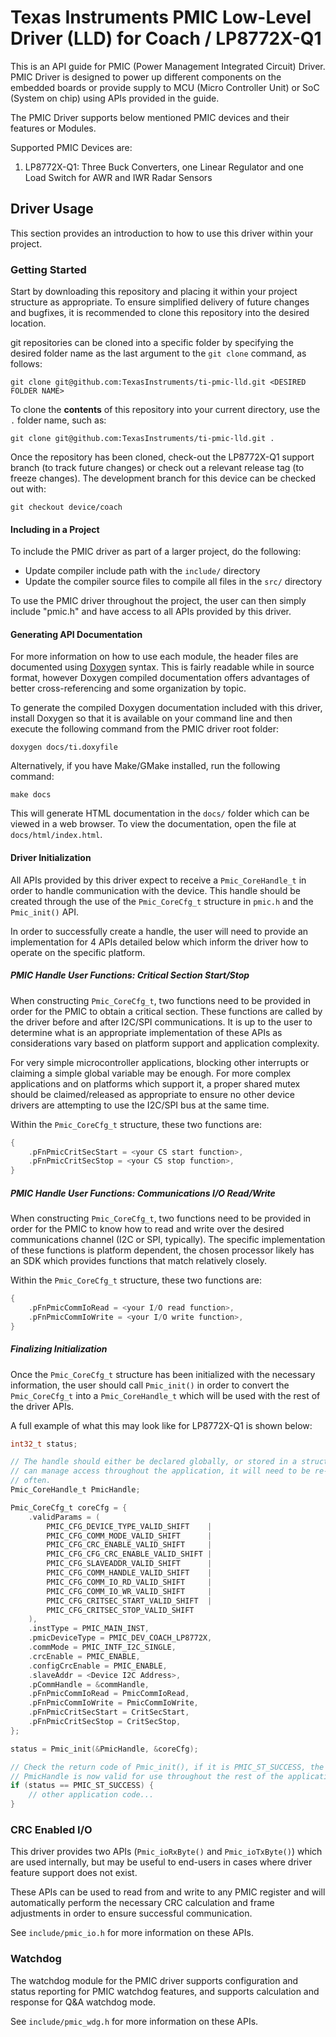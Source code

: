# Texas Instruments PMIC Low-Level Driver (LLD) for Coach / LP8772X-Q1

This is an API guide for PMIC (Power Management Integrated Circuit) Driver. PMIC
Driver is designed to power up different components on the embedded boards or
provide supply to MCU (Micro Controller Unit) or SoC (System on chip) using
APIs provided in the guide.

The PMIC Driver supports below mentioned PMIC devices and their features or
Modules.

Supported PMIC Devices are:

1. LP8772X-Q1: Three Buck Converters, one Linear Regulator and one Load Switch
   for AWR and IWR Radar Sensors

## Driver Usage

This section provides an introduction to how to use this driver within your project.

### Getting Started

Start by downloading this repository and placing it within your project
structure as appropriate. To ensure simplified delivery of future changes and
bugfixes, it is recommended to clone this repository into the desired location.

git repositories can be cloned into a specific folder by specifying the desired
folder name as the last argument to the `git clone` command, as follows:

    git clone git@github.com:TexasInstruments/ti-pmic-lld.git <DESIRED FOLDER NAME>

To clone the **contents** of this repository into your current directory, use
the `.` folder name, such as:

    git clone git@github.com:TexasInstruments/ti-pmic-lld.git .

Once the repository has been cloned, check-out the LP8772X-Q1 support branch
(to track future changes) or check out a relevant release tag (to freeze
changes). The development branch for this device can be checked out with:

    git checkout device/coach

#### Including in a Project

To include the PMIC driver as part of a larger project, do the following:

- Update compiler include path with the `include/` directory
- Update the compiler source files to compile all files in the `src/` directory

To use the PMIC driver throughout the project, the user can then simply include
"pmic.h" and have access to all APIs provided by this driver.

#### Generating API Documentation

For more information on how to use each module, the header files are documented
using [Doxygen](https://www.doxygen.nl) syntax. This is fairly readable while
in source format, however Doxygen compiled documentation offers advantages of
better cross-referencing and some organization by topic.

To generate the compiled Doxygen documentation included with this driver,
install Doxygen so that it is available on your command line and then execute
the following command from the PMIC driver root folder:

    doxygen docs/ti.doxyfile

Alternatively, if you have Make/GMake installed, run the following command:

    make docs

This will generate HTML documentation in the `docs/` folder which can be viewed
in a web browser. To view the documentation, open the file at
`docs/html/index.html`.

#### Driver Initialization

All APIs provided by this driver expect to receive a `Pmic_CoreHandle_t` in
order to handle communication with the device. This handle should be created
through the use of the `Pmic_CoreCfg_t` structure in `pmic.h` and the
`Pmic_init()` API.

In order to successfully create a handle, the user will need to provide an
implementation for 4 APIs detailed below which inform the driver how to
operate on the specific platform.

##### PMIC Handle User Functions: Critical Section Start/Stop

When constructing `Pmic_CoreCfg_t`, two functions need to be provided in order
for the PMIC to obtain a critical section. These functions are called by the
driver before and after I2C/SPI communications. It is up to the user to
determine what is an appropriate implementation of these APIs as considerations
vary based on platform support and application complexity.

For very simple microcontroller applications, blocking other interrupts or
claiming a simple global variable may be enough. For more complex applications
and on platforms which support it, a proper shared mutex should be
claimed/released as appropriate to ensure no other device drivers are
attempting to use the I2C/SPI bus at the same time.

Within the `Pmic_CoreCfg_t` structure, these two functions are:

```c
{
    .pFnPmicCritSecStart = <your CS start function>,
    .pFnPmicCritSecStop = <your CS stop function>,
}
```

##### PMIC Handle User Functions: Communications I/O Read/Write

When constructing `Pmic_CoreCfg_t`, two functions need to be provided in order
for the PMIC to know how to read and write over the desired communications
channel (I2C or SPI, typically). The specific implementation of these functions
is platform dependent, the chosen processor likely has an SDK which provides
functions that match relatively closely.

Within the `Pmic_CoreCfg_t` structure, these two functions are:

```c
{
    .pFnPmicCommIoRead = <your I/O read function>,
    .pFnPmicCommIoWrite = <your I/O write function>,
}
```

##### Finalizing Initialization

Once the `Pmic_CoreCfg_t` structure has been initialized with the necessary
information, the user should call `Pmic_init()` in order to convert the
`Pmic_CoreCfg_t` into a `Pmic_CoreHandle_t` which will be used with the rest of
the driver APIs.

A full example of what this may look like for LP8772X-Q1 is shown below:

```c
int32_t status;

// The handle should either be declared globally, or stored in a structure that
// can manage access throughout the application, it will need to be re-used
// often.
Pmic_CoreHandle_t PmicHandle;

Pmic_CoreCfg_t coreCfg = {
    .validParams = (
        PMIC_CFG_DEVICE_TYPE_VALID_SHIFT    |
        PMIC_CFG_COMM_MODE_VALID_SHIFT      |
        PMIC_CFG_CRC_ENABLE_VALID_SHIFT     |
        PMIC_CFG_CFG_CRC_ENABLE_VALID_SHIFT |
        PMIC_CFG_SLAVEADDR_VALID_SHIFT      |
        PMIC_CFG_COMM_HANDLE_VALID_SHIFT    |
        PMIC_CFG_COMM_IO_RD_VALID_SHIFT     |
        PMIC_CFG_COMM_IO_WR_VALID_SHIFT     |
        PMIC_CFG_CRITSEC_START_VALID_SHIFT  |
        PMIC_CFG_CRITSEC_STOP_VALID_SHIFT
    ),
    .instType = PMIC_MAIN_INST,
    .pmicDeviceType = PMIC_DEV_COACH_LP8772X,
    .commMode = PMIC_INTF_I2C_SINGLE,
    .crcEnable = PMIC_ENABLE,
    .configCrcEnable = PMIC_ENABLE,
    .slaveAddr = <Device I2C Address>,
    .pCommHandle = &commHandle,
    .pFnPmicCommIoRead = PmicCommIoRead,
    .pFnPmicCommIoWrite = PmicCommIoWrite,
    .pFnPmicCritSecStart = CritSecStart,
    .pFnPmicCritSecStop = CritSecStop,
};

status = Pmic_init(&PmicHandle, &coreCfg);

// Check the return code of Pmic_init(), if it is PMIC_ST_SUCCESS, the
// PmicHandle is now valid for use throughout the rest of the application
if (status == PMIC_ST_SUCCESS) {
    // other application code...
}
```

### CRC Enabled I/O

This driver provides two APIs (`Pmic_ioRxByte()` and `Pmic_ioTxByte()`)
which are used internally, but may be useful to end-users in cases where driver
feature support does not exist.

These APIs can be used to read from and write to any PMIC register and will
automatically perform the necessary CRC calculation and frame adjustments in
order to ensure successful communication.

See `include/pmic_io.h` for more information on these APIs.

### Watchdog

The watchdog module for the PMIC driver supports configuration and status
reporting for PMIC watchdog features, and supports calculation and response for
Q&A watchdog mode.

See `include/pmic_wdg.h` for more information on these APIs.
